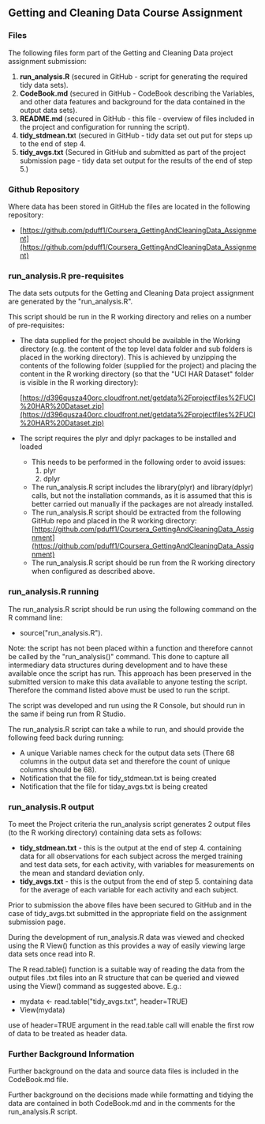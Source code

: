 ## Getting and Cleaning Data Course Assignment

### Files

The following files form part of the Getting and Cleaning Data project assignment submission:

1. **run_analysis.R** (secured in GitHub - script for generating the required tidy data sets).
2. **CodeBook.md** (secured in GitHub - CodeBook describing the Variables, and other data features and background for the data contained in the output data sets).
3. **README.md** (secured in GitHub - this file - overview of files included in the project and configuration for running the script).
4. **tidy_stdmean.tx**t (secured in GitHub - tidy data set out put for steps up to the end of step 4.
5. **tidy_avgs.txt** (Secured in GitHub and submitted as part of the project submission page - tidy data set output for the results of the end of step 5.)

### Github Repository

Where data has been stored in GitHub the files are located in the following repository:

- [https://github.com/pduff1/Coursera_GettingAndCleaningData_Assignment](https://github.com/pduff1/Coursera_GettingAndCleaningData_Assignment)

### run_analysis.R pre-requisites

The data sets outputs for the Getting and Cleaning Data project assignment are generated by the "run_analysis.R".

This script should be run in the R working directory and relies on a number of pre-requisites:

- The data supplied for the project should be available in the Working directory (e.g. the content of the top level data folder and sub folders is placed in the working directory).  This is achieved by unzipping the contents of the following folder (supplied for the project) and placing the content in the R working directory (so that the "UCI HAR Dataset" folder is visible in the R working directory):

	[https://d396qusza40orc.cloudfront.net/getdata%2Fprojectfiles%2FUCI%20HAR%20Dataset.zip](https://d396qusza40orc.cloudfront.net/getdata%2Fprojectfiles%2FUCI%20HAR%20Dataset.zip)


- The script requires the plyr and dplyr packages to be installed and loaded
	- This needs to be performed in the following order to avoid issues:
		1. plyr
		1. dplyr
	- The run_analysis.R script includes the library(plyr) and library(dplyr) calls, but not the installation commands, as it is assumed that this is better carried out manually if the packages are not already installed.
	- The run_analysis.R script should be extracted from the following GitHub repo and placed in the R working directory:
	[https://github.com/pduff1/Coursera_GettingAndCleaningData_Assignment](https://github.com/pduff1/Coursera_GettingAndCleaningData_Assignment)
	- The run_analysis.R script should be run from the R working directory when configured as described above.

### run_analysis.R running

The run_analysis.R script should be run using the following command on the R command line:

- source("run_analysis.R").

Note: the script has not been placed within a function and therefore cannot be called by the "run_analysis()" command.  This done to capture all intermediary data structures during development and to have these available once the script has run.  This approach has been preserved in the submitted version to make this data available to anyone testing the script.  Therefore the command listed above must be used to run the script.

The script was developed and run using the R Console, but should run in the same if being run from R Studio.

The run_analysis.R script can take a while to run, and should provide the following feed back during running:

- A unique Variable names check for the output data sets (There 68 columns in the output data set and therefore the count of unique columns should be 68).
- Notification that the file for tidy_stdmean.txt is being created
- Notification that the file for tiday_avgs.txt is being created

### run_analysis.R output

To meet the Project criteria the run_analysis script generates 2 output files (to the R working directory) containing data sets as follows:

- **tidy_stdmean.txt** - this is the output at the end of step 4. containing data for all observations for each subject across the merged training and test data sets, for each activity, with variables for measurements on the mean and standard deviation only.
- **tidy_avgs.txt** - this is the output from the end of step 5. containing data for the average of each variable for each activity and each subject.

Prior to submission the above files have been secured to GitHub and in the case of tidy_avgs.txt submitted in the appropriate field on the assignment submission page.

During the development of run_analysis.R data was viewed and checked using the R View() function as this provides a way of easily viewing large data sets once read into R.

The R read.table() function is a suitable way of reading the data from the output files .txt files into an R structure that can be queried and viewed using the View() command as suggested above. E.g.:

- mydata <- read.table("tidy_avgs.txt", header=TRUE)
- View(mydata)

use of header=TRUE argument in the read.table call will enable the first row of data to be treated as header data.

### Further Background Information

Further background on the data and source data files is included in the CodeBook.md file.

Further background on the decisions made while formatting and tidying the data are contained in both CodeBook.md and in the comments for the run_analysis.R script.